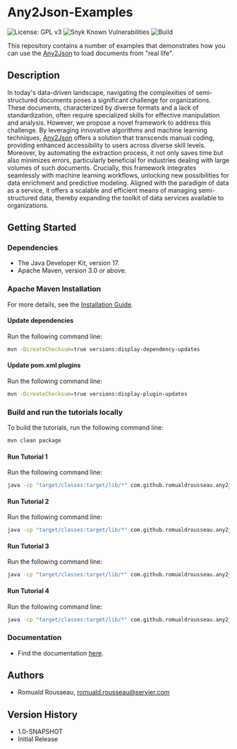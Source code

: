 # Any2Json-Examples

![License: GPL v3](https://img.shields.io/badge/License-GPLv3-blue.svg)
![Snyk Known Vulnerabilities](https://snyk.io/test/github/com.github.romualdrousseau/any2json-examples/badge.svg)
![Build](https://github.com/RomualdRousseau/Any2Json-Examples/actions/workflows/build.yml/badge.svg)

This repository contains a number of examples that demonstrates how you can use the [Any2Json](https://github.com/RomualdRousseau/Any2Json)
to load documents from "real life".

## Description

In today's data-driven landscape, navigating the complexities of semi-structured documents poses a significant challenge
for organizations. These documents, characterized by diverse formats and a lack of standardization, often require
specialized skills for effective manipulation and analysis. However, we propose a novel framework to address this
challenge. By leveraging innovative algorithms and machine learning techniques, [Any2Json](https://github.com/RomualdRousseau/Any2Json)
offers a solution that transcends manual coding, providing enhanced accessibility to users across diverse skill levels.
Moreover, by automating the extraction process, it not only saves time but also minimizes errors, particularly beneficial
for industries dealing with large volumes of such documents. Crucially, this framework integrates seamlessly with machine
learning workflows, unlocking new possibilities for data enrichment and predictive modeling. Aligned with the paradigm of
data as a service, it offers a scalable and efficient means of managing semi-structured data, thereby expanding the toolkit
of data services available to organizations.

## Getting Started

### Dependencies

* The Java Developer Kit, version 17.
* Apache Maven, version 3.0 or above.

### Apache Maven Installation

For more details, see the [Installation Guide](https://maven.apache.org/install.html).

#### Update dependencies

Run the following command line:

```bash
mvn -DcreateChecksum=true versions:display-dependency-updates
```

#### Update pom.xml plugins

Run the following command line:

```bash
mvn -DcreateChecksum=true versions:display-plugin-updates
```

### Build and run the tutorials locally

To build the tutorials, run the following command line:

```bash
mvn clean package
```

#### Run Tutorial 1

Run the following command line:

```bash
java -cp "target/classes:target/lib/*" com.github.romualdrousseau.any2json.examples.Tutorial1
```

#### Run Tutorial 2

Run the following command line:

```bash
java -cp "target/classes:target/lib/*" com.github.romualdrousseau.any2json.examples.Tutorial2
```

#### Run Tutorial 3

Run the following command line:

```bash
java -cp "target/classes:target/lib/*" com.github.romualdrousseau.any2json.examples.Tutorial3
```

#### Run Tutorial 4

Run the following command line:

```bash
java -cp "target/classes:target/lib/*" com.github.romualdrousseau.any2json.examples.Tutorial4
```

### Documentation

* Find the documentation [here](https://romualdrousseau.github.io/Any2Json-Documents/).

## Authors

* Romuald Rousseau, romuald.rousseau@servier.com

## Version History

* 1.0-SNAPSHOT
* Initial Release
